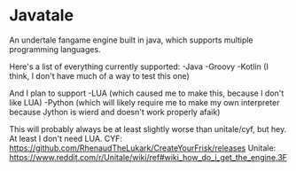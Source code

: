# Javatale

An undertale fangame engine built in java, which supports multiple programming languages.

Here's a list of everything currently supported:
-Java
-Groovy
-Kotlin (I think, I don't have much of a way to test this one)

And I plan to support
-LUA (which caused me to make this, because I don't like LUA)
-Python (which will likely require me to make my own interpreter because Jython is wierd and doesn't work properly afaik)

This will probably always be at least slightly worse than unitale/cyf, but hey. At least I don't need LUA.
CYF: https://github.com/RhenaudTheLukark/CreateYourFrisk/releases
Unitale: https://www.reddit.com/r/Unitale/wiki/ref#wiki_how_do_i_get_the_engine.3F

